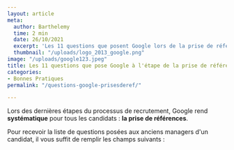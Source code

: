 ```yaml
---
layout: article
meta:
  author: Barthelemy
  time: 2 min
  date: 26/10/2021
  excerpt: 'Les 11 questions que posent Google lors de la prise de références '
  thumbnail: "/uploads/logo_2013_google.png"
image: "/uploads/google123.jpeg"
title: Les 11 questions que pose Google à l'étape de la prise de références
categories:
- Bonnes Pratiques
permalink: "/questions-google-prisesderef/"

---
```

Lors des dernières étapes du processus de recrutement, Google rend **systématique** pour tous les candidats : **la prise de références**.

Pour recevoir la liste de questions posées aux anciens managers d'un candidat, il vous suffit de remplir les champs suivants :

<!--\[if lte IE 8\]>
<script charset="utf-8" type="text/javascript" src="//js.hsforms.net/forms/v2-legacy.js"></script>
<!\[endif\]-->
<script charset="utf-8" type="text/javascript" src="//js.hsforms.net/forms/v2.js"></script>
<script>
hbspt.forms.create({
region: "na1",
portalId: "9017898",
formId: "ebc65587-7023-4592-84b2-88178d6b6364"
});
</script>